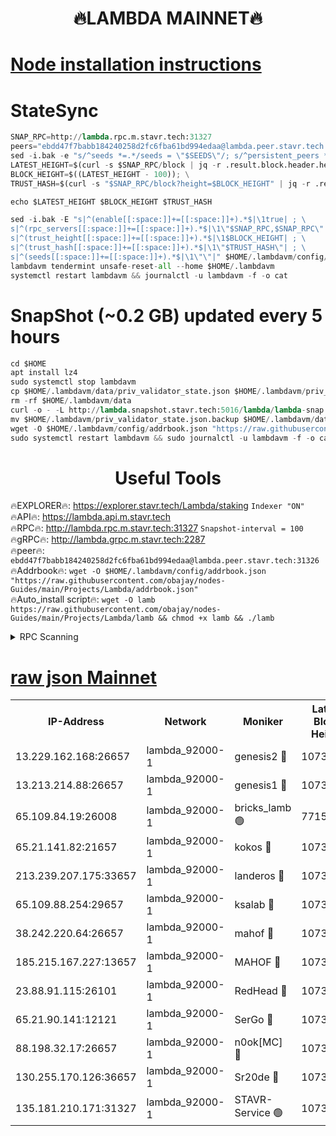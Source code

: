 <h1 align="center"> 🔥LAMBDA MAINNET🔥</h1>


[Node installation instructions](https://github.com/obajay/nodes-Guides/tree/main/Projects/Lambda)
=


# StateSync
```python
SNAP_RPC=http://lambda.rpc.m.stavr.tech:31327
peers="ebdd47f7babb184240258d2fc6fba61bd994edaa@lambda.peer.stavr.tech:31326" 
sed -i.bak -e "s/^seeds *=.*/seeds = \"$SEEDS\"/; s/^persistent_peers *=.*/persistent_peers = \"$PEERS\"/" $HOME/.lambdavm/config/config.toml
LATEST_HEIGHT=$(curl -s $SNAP_RPC/block | jq -r .result.block.header.height); \
BLOCK_HEIGHT=$((LATEST_HEIGHT - 100)); \
TRUST_HASH=$(curl -s "$SNAP_RPC/block?height=$BLOCK_HEIGHT" | jq -r .result.block_id.hash)

echo $LATEST_HEIGHT $BLOCK_HEIGHT $TRUST_HASH

sed -i.bak -E "s|^(enable[[:space:]]+=[[:space:]]+).*$|\1true| ; \
s|^(rpc_servers[[:space:]]+=[[:space:]]+).*$|\1\"$SNAP_RPC,$SNAP_RPC\"| ; \
s|^(trust_height[[:space:]]+=[[:space:]]+).*$|\1$BLOCK_HEIGHT| ; \
s|^(trust_hash[[:space:]]+=[[:space:]]+).*$|\1\"$TRUST_HASH\"| ; \
s|^(seeds[[:space:]]+=[[:space:]]+).*$|\1\"\"|" $HOME/.lambdavm/config/config.toml
lambdavm tendermint unsafe-reset-all --home $HOME/.lambdavm
systemctl restart lambdavm && journalctl -u lambdavm -f -o cat

```
# SnapShot (~0.2 GB) updated every 5 hours
```python
cd $HOME
apt install lz4
sudo systemctl stop lambdavm
cp $HOME/.lambdavm/data/priv_validator_state.json $HOME/.lambdavm/priv_validator_state.json.backup
rm -rf $HOME/.lambdavm/data
curl -o - -L http://lambda.snapshot.stavr.tech:5016/lambda/lambda-snap.tar.lz4 | lz4 -c -d - | tar -x -C $HOME/.lambdavm --strip-components 2
mv $HOME/.lambdavm/priv_validator_state.json.backup $HOME/.lambdavm/data/priv_validator_state.json
wget -O $HOME/.lambdavm/config/addrbook.json "https://raw.githubusercontent.com/obajay/nodes-Guides/main/Projects/Lambda/addrbook.json"
sudo systemctl restart lambdavm && sudo journalctl -u lambdavm -f -o cat
```
 <h1 align="center"> Useful Tools</h1>

🔥EXPLORER🔥:      https://explorer.stavr.tech/Lambda/staking	        `Indexer "ON"` \
🔥API🔥: 			 		 https://lambda.api.m.stavr.tech \
🔥RPC🔥:           http://lambda.rpc.m.stavr.tech:31327	              `Snapshot-interval = 100` \
🔥gRPC🔥:          http://lambda.grpc.m.stavr.tech:2287 \
🔥peer🔥:					 `ebdd47f7babb184240258d2fc6fba61bd994edaa@lambda.peer.stavr.tech:31326` \
🔥Addrbook🔥:    ```wget -O $HOME/.lambdavm/config/addrbook.json "https://raw.githubusercontent.com/obajay/nodes-Guides/main/Projects/Lambda/addrbook.json"``` \
🔥Auto_install script🔥: ```wget -O lamb https://raw.githubusercontent.com/obajay/nodes-Guides/main/Projects/Lambda/lamb && chmod +x lamb && ./lamb```


<details>
<summary>RPC Scanning</summary>

<h2 align="center"> We scan nodes in real time every 4 hours. And we provide the final result of RPC endpoints.
We cannot influence the operation of these nodes in any way. </h2>


```python
If Voting Power is higher than 0 --> then the Node is a validator of the network and may be subject to attack and be a potential threat to the chain.
```
```python
We marked such validators with a red symbol
```

</details>

[raw json Mainnet](https://rpc-check.lambm.stavr.tech/lambm/rpc-lambm-result.json)
=


<table><tr><th>IP-Address</th><th>Network</th><th>Moniker</th><th>Latest Block Height</th><th>Earliest Block Height</th><th>Catching Up</th><th>Tx Index</th><th>Voting Power</th><th>Scan Time</th></tr><tr><td>13.229.162.168:26657</td><td>lambda_92000-1</td><td>genesis2 🔴</td><td>10731482</td><td>1</td><td>False</td><td>on</td><td>16647031</td><td>2023-12-24T16:10:24.937988368UTC</td></tr><tr><td>13.213.214.88:26657</td><td>lambda_92000-1</td><td>genesis1 🔴</td><td>10731482</td><td>1</td><td>False</td><td>on</td><td>107835</td><td>2023-12-24T16:10:29.487516450UTC</td></tr><tr><td>65.109.84.19:26008</td><td>lambda_92000-1</td><td>bricks_lamb 🟢</td><td>7715743</td><td>7581001</td><td>False</td><td>on</td><td>0</td><td>2023-12-24T16:10:38.424827070UTC</td></tr><tr><td>65.21.141.82:21657</td><td>lambda_92000-1</td><td>kokos 🔴</td><td>10731482</td><td>7716001</td><td>False</td><td>off</td><td>546765</td><td>2023-12-24T16:10:31.919006697UTC</td></tr><tr><td>213.239.207.175:33657</td><td>lambda_92000-1</td><td>landeros 🔴</td><td>10731480</td><td>8136001</td><td>False</td><td>off</td><td>1051129</td><td>2023-12-24T16:10:19.253551116UTC</td></tr><tr><td>65.109.88.254:29657</td><td>lambda_92000-1</td><td>ksalab 🔴</td><td>10731483</td><td>8715001</td><td>False</td><td>on</td><td>503989</td><td>2023-12-24T16:10:34.700273177UTC</td></tr><tr><td>38.242.220.64:26657</td><td>lambda_92000-1</td><td>mahof 🔴</td><td>10731479</td><td>10131001</td><td>False</td><td>off</td><td>770350</td><td>2023-12-24T16:10:14.611766760UTC</td></tr><tr><td>185.215.167.227:13657</td><td>lambda_92000-1</td><td>MAHOF 🔴</td><td>10731482</td><td>10134001</td><td>False</td><td>on</td><td>2051510</td><td>2023-12-24T16:10:28.425699413UTC</td></tr><tr><td>23.88.91.115:26101</td><td>lambda_92000-1</td><td>RedHead 🔴</td><td>10731480</td><td>10631480</td><td>False</td><td>off</td><td>553202</td><td>2023-12-24T16:10:19.902410538UTC</td></tr><tr><td>65.21.90.141:12121</td><td>lambda_92000-1</td><td>SerGo 🔴</td><td>10731483</td><td>10631483</td><td>False</td><td>off</td><td>10561710</td><td>2023-12-24T16:10:35.062467512UTC</td></tr><tr><td>88.198.32.17:26657</td><td>lambda_92000-1</td><td>n0ok[MC] 🔴</td><td>10731484</td><td>10631484</td><td>False</td><td>off</td><td>1578630</td><td>2023-12-24T16:10:38.087129551UTC</td></tr><tr><td>130.255.170.126:36657</td><td>lambda_92000-1</td><td>Sr20de 🔴</td><td>10731480</td><td>10715001</td><td>False</td><td>off</td><td>671452</td><td>2023-12-24T16:10:19.653086101UTC</td></tr><tr><td>135.181.210.171:31327</td><td>lambda_92000-1</td><td>STAVR-Service 🟢</td><td>10731483</td><td>10730001</td><td>False</td><td>on</td><td>0</td><td>2023-12-24T16:10:34.332279709UTC</td></tr></table>
